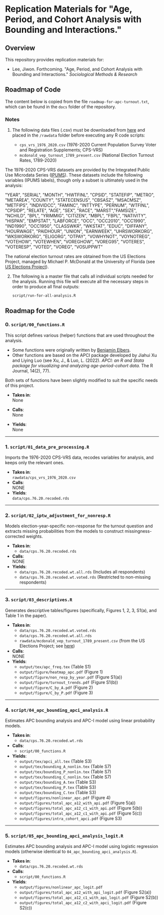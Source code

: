# Replication Materials for "Age, Period, and Cohort Analysis with Bounding and Interactions."

## Overview

This repository provides replication materials for:

* Lee, Jiwon. Forthcoming. "Age, Period, and Cohort Analysis with Bounding and Interactions." _Sociological Methods & Research_


## Roadmap of Code

The content below is copied from the file `roadmap-for-apc-turnout.txt`, which can be found in the `docs` folder of the repository.

### Notes

1. The following data files (.csv) must be downloaded from [here](https://www.dropbox.com/scl/fo/21plc08xo0zc59nypuwdf/APVZdluFNZiFq8ASfmsQ4j0?rlkey=uni22opsbafz3fhlw2qg77tec&st=mbcnviuk&dl=0) and placed in the `/rawdata` folder before executing any R code scripts:

   - `cps_vrs_1976_2020.csv` (1976-2020 Current Population Survey Voter and Registration Supplements; CPS-VRS)
   - `mcdonald_vep_turnout_1789_present.csv` (National Election Turnout Rates, 1789-2020)

The 1976-2020 CPS-VRS datasets are provided by the Integrated Public Use Microdata Series ([IPUMS](https://cps.ipums.org/cps/)). These datasets include the following variables (IPUMS labels), though only a subset is ultimately used in the analysis:

"YEAR", "SERIAL", "MONTH", "HWTFINL", "CPSID", "STATEFIP", "METRO", "METAREA", "COUNTY", "STATECENSUS", "CBSASZ", "MSACMSZ", "METFIPS", "INDIVIDCC", "FAMINC", 
"INTTYPE", "PERNUM", "WTFINL", "CPSIDP", "RELATE", "AGE", "SEX", "RACE", "MARST","FAMSIZE", "NCHILD", "BPL", "YRIMMIG", "CITIZEN", "MBPL", "FBPL", "NATIVITY", 
"HISPAN", "EMPSTAT", "LABFORCE", "OCC", "OCC2010", "OCC1990", "IND1990", "OCC1950", "CLASSWKR", "WKSTAT", "EDUC", "DIFFANY", "HOURWAGE", "PAIDHOUR", 
"UNION", "EARNWEEK", "UHRSWORKORG", "WKSWORKORG", "ELIGORG", "OTPAY", "VOWHYNOT", "VOYNOTREG", "VOTEHOW", "VOTEWHEN", "VOREGHOW", "VOREG95", "VOTERES", "VOTERESP",
"VOTED", "VOREG", "VOSUPPWT"
        
The national election turnout rates are obtained from the US Elections Project, managed by Michael P. McDonald at the University of Florida (see [US Elections Project](https://www.electproject.org/election-data/voter-turnout-data)).


2. The following is a master file that calls all individual scripts needed for the analysis. Running this file will execute all the necessary steps in order to produce all final outputs:

   `script/run-for-all-analysis.R`



## Roadmap for the Code

### 0. `script/00_functions.R`

This script defines various (helper) functions that are used throughout the analysis.  

- Some functions were originally written by [Benjamin Elbers](https://htmlpreview.github.io/?https://github.com/elbersb/weightedcontrasts/blob/master/doc/holford1983.html).
- Other functions are based on the APCI package developed by Jiahui Xu and Liying Luo (see Xu, J., & Luo, L. (2022). *APCI: an R and Stata package for visualizing and analyzing age-period-cohort data.* The R Journal, 14(2), 77).

Both sets of functions have been slightly modified to suit the specific needs of this project.

- **Takes in**:  
  None

- **Calls**:  
  None

- **Yields**:  
  None

---

### 1. `script/01_data_pre_processing.R`

Imports the 1976-2020 CPS-VRS data, recodes variables for analysis, and keeps only the relevant ones.

- **Takes in**:  
  `rawdata/cps_vrs_1976_2020.csv`
- **Calls**:  
  NONE
- **Yields**:  
  `data/cps.76.20.recoded.rds`

---

### 2. `script/02_iptw_adjustment_for_nonresp.R`

Models election-year-specific non-response for the turnout question and extracts missing probabilities from the models to construct missingness-corrected weights.

- **Takes in**:  
  - `data/cps.76.20.recoded.rds`
- **Calls**:  
  NONE
- **Yields**:  
  - `data/cps.76.20.recoded.wt.all.rds` (Includes all respondents)  
  - `data/cps.76.20.recoded.wt.voted.rds` (Restricted to non-missing respondents)

---

### 3. `script/03_descriptives.R`

Generates descriptive tables/figures (specifically, Figures 1, 2, 3, S1(a), and Table 1 in the paper).

- **Takes in**:  
  - `data/cps.76.20.recoded.wt.voted.rds`  
  - `data/cps.76.20.recoded.wt.all.rds`  
  - `rawdata/mcdonald_vep_turnout_1789_present.csv` (from the US Elections Project; see [here](https://www.electproject.org/))
- **Calls**:  
  NONE
- **Yields**:  
  - `output/tex/apc_freq.tex` (Table S1)  
  - `output/figure/heatmap_apc.pdf` (Figure 1)  
  - `output/figure/non_resp_by_year.pdf` (Figure S1(a))  
  - `output/figure/turnout_trends.pdf` (Figure S1(b))  
  - `output/figure/C_by_A.pdf` (Figure 2)  
  - `output/figure/C_by_P.pdf` (Figure 3)

---

### 4. `script/04_apc_bounding_apci_analysis.R`

Estimates APC bounding analysis and APC-I model using linear probability models.

- **Takes in**:  
  - `data/cps.76.20.recoded.wt.rds`
- **Calls**:  
  - `script/00_functions.R`
- **Yields**:  
  - `output/tex/apci_all.tex` (Table S3)  
  - `output/tex/bounding_A_nonlin.tex` (Table S7)  
  - `output/tex/bounding_P_nonlin.tex` (Table S7)  
  - `output/tex/bounding_C_nonlin.tex` (Table S7)  
  - `output/tex/bounding_A.tex` (Table S3)  
  - `output/tex/bounding_P.tex` (Table S3)  
  - `output/tex/bounding_C.tex` (Table S3)  
  - `output/figures/nonlinear_apc.pdf` (Figure 4)  
  - `output/figures/total_apc_a12_with_api.pdf` (Figure 5(a))  
  - `output/figures/total_apc_a12_c1_with_api.pdf` (Figure 5(b))  
  - `output/figures/total_apc_a12_c1_with_api.pdf` (Figure 5(c))  
  - `output/figures/intra_cohort_apci.pdf` (Figure S3)

---

### 5. `script/05_apc_bounding_apci_analysis_logit.R`

Estimates APC bounding analysis and APC-I model using logistic regression models (otherwise identical to `04_apc_bounding_apci_analysis.R`).

- **Takes in**:  
  - `data/cps.76.20.recoded.wt.rds`
- **Calls**:  
  - `script/00_functions.R`
- **Yields**:  
  - `output/figures/nonlinear_apc_logit.pdf`  
  - `output/figures/total_apc_a12_with_api_logit.pdf` (Figure S2(a))  
  - `output/figures/total_apc_a12_c1_with_api_logit.pdf` (Figure S2(b))  
  - `output/figures/total_apc_a12_c2_with_apci_logit.pdf` (Figure S2(c))

